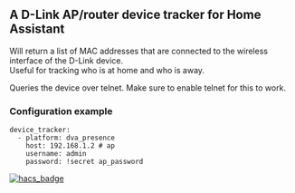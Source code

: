 ## A D-Link AP/router device tracker for Home Assistant

Will return a list of MAC addresses that are connected to the wireless interface of the D-Link device.  
Useful for tracking who is at home and who is away.

Queries the device over telnet. Make sure to enable telnet for this to work.

### Configuration example

```
device_tracker:
  - platform: dva_presence
    host: 192.168.1.2 # ap
    username: admin
    password: !secret ap_password
```

[![hacs_badge](https://img.shields.io/badge/HACS-Default-orange.svg?style=for-the-badge)](https://github.com/custom-components/hacs)
